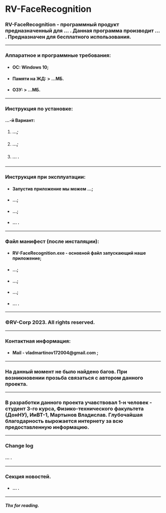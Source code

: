 # RV-FaceRecognition
<h3>RV-FaceRecognition - программный продукт предназначенный для ... . Данная программа производит ... . Предназначен для бесплатного использования.</h3>
<hr>
<h3>Аппаратное и программные требования:</h3>
<ul>
  <li><h4>ОС: Windows 10;</h4></li>
  <li><h4>Памяти на ЖД: > ...МБ.</h4></li>
  <li><h4>ОЗУ: > ...МБ.</h4></li>
</ul>
<hr>
<h3>Инструкция по установке:</h3>
<h4>...-й Вариант:</h4>
<ol>
  <li><h5>...;</h5></li>
  <li><h5>...;</h5></li>
  <li><h5>... .</h5></li>
</ol>
<hr>
<h3>Инструкция при эксплуатации:</h3>
<ul>
  <li><h4>Запустив приложение мы можем ...;</h4></li>
  <li><h4>...;</h4></li>
  <li><h4>...;</h4></li>
  <li><h4>... .</h4></li>
</ul>
<hr>
<h3>Файл манифест (после инсталяции):</h3>
<ul>
  <li><h4>RV-FaceRecognition.exe - основной файл запускающий наше приложение;</h4></li>
  <li><h4>...;</h4></li>
  <li><h4>...;</h4></li>
  <li><h4>...;</h4></li>
  <li><h4>... .</h4></li>
</ul>
<hr>
<h3>©RV-Corp 2023. All rights reserved.</h3>
<hr>
<h3>Контактная информация:</h3>
<ul>
  <li><h4>Mail - vladmartinov172004@gmail.com ;</h4></li>
</ul>
<hr>
<h3>На данный момент не было найдено багов. При возникновении прозьба связаться с автором данного проекта.</h3>
<hr>
<h3>В разработки данного проекта учавствовал 1-н человек - студент 3-го курса, Физико-технического факультета (ДонНУ), ИиВТ-1, Мартынов Владислав. Глубочайшая благодарность
вырожается интернету за всю предоставленную информацию.</h3>
<hr>
<h3>Change log</h3>
<h4>... .</h4>
<hr>
<h3>Секция новостей.</h3>
<ul>
  <li><h4>... .</h4></li>
</ul>
<hr>
<h5>Thx for reading.</h5>
